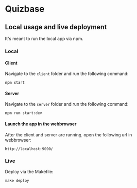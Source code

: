 # Quizbase

## Local usage and live deployment
It's meant to run the local app via npm.

### Local

#### Client
Navigate to the `client` folder and run the following command:
```
npm start
```
#### Server
Navigate to the `server` folder and run the following command:
```
npm run start:dev
```

#### Launch the app in the webbrowser
After the client and server are running, open the following url in webbrowser:
```
http://localhost:9000/
```

### Live
Deploy via the Makefile:
```
make deploy
```
